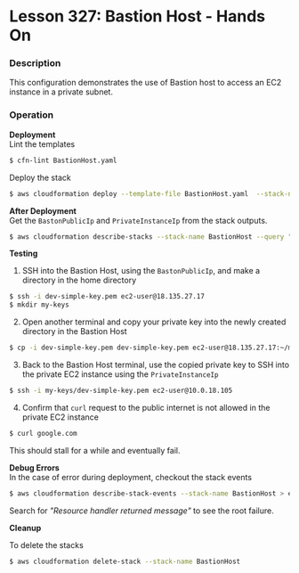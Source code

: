 # Lesson 327: Bastion Host - Hands On

### Description

This configuration demonstrates the use of Bastion host to access an EC2 instance in a private subnet.

### Operation

**Deployment**  
Lint the templates

```bash
$ cfn-lint BastionHost.yaml
```

Deploy the stack

```bash
$ aws cloudformation deploy --template-file BastionHost.yaml  --stack-name BastionHost --parameter-overrides file://parameters.json
```

**After Deployment**  
Get the `BastonPublicIp` and `PrivateInstanceIp` from the stack outputs.

```bash
$ aws cloudformation describe-stacks --stack-name BastionHost --query "Stacks[0].Outputs" --no-cli-pager
```

**Testing**

1. SSH into the Bastion Host, using the `BastonPublicIp`, and make a directory in the home directory

```bash
$ ssh -i dev-simple-key.pem ec2-user@18.135.27.17
$ mkdir my-keys
```

2. Open another terminal and copy your private key into the newly created directory in the Bastion Host

```bash
$ cp -i dev-simple-key.pem dev-simple-key.pem ec2-user@18.135.27.17:~/my-keys/dev-simple-key.pem
```

3. Back to the Bastion Host terminal, use the copied private key to SSH into the private EC2 instance using the `PrivateInstanceIp`

```bash
$ ssh -i my-keys/dev-simple-key.pem ec2-user@10.0.18.105
```

4. Confirm that `curl` request to the public internet is not allowed in the private EC2 instance

```bash
$ curl google.com
```

This should stall for a while and eventually fail.

**Debug Errors**  
 In the case of error during deployment, checkout the stack events

```bash
$ aws cloudformation describe-stack-events --stack-name BastionHost > events.json
```

Search for _"Resource handler returned message"_ to see the root failure.

**Cleanup**

To delete the stacks

```bash
$ aws cloudformation delete-stack --stack-name BastionHost
```
